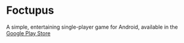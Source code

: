 # Foctupus
A simple, entertaining single-player game for Android, available in the [Google Play Store](https://play.google.com/store/apps/details?id=com.sheeper.foctupus)
